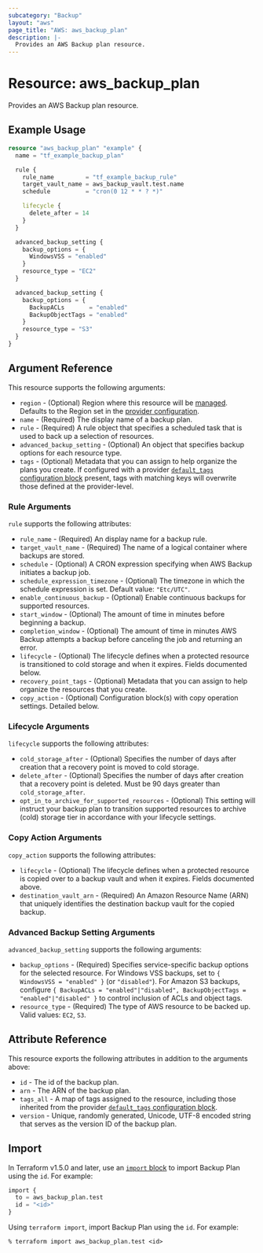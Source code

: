 ```yaml
---
subcategory: "Backup"
layout: "aws"
page_title: "AWS: aws_backup_plan"
description: |-
  Provides an AWS Backup plan resource.
---
```


# Resource: aws_backup_plan

Provides an AWS Backup plan resource.

## Example Usage

```terraform
resource "aws_backup_plan" "example" {
  name = "tf_example_backup_plan"

  rule {
    rule_name         = "tf_example_backup_rule"
    target_vault_name = aws_backup_vault.test.name
    schedule          = "cron(0 12 * * ? *)"

    lifecycle {
      delete_after = 14
    }
  }

  advanced_backup_setting {
    backup_options = {
      WindowsVSS = "enabled"
    }
    resource_type = "EC2"
  }

  advanced_backup_setting {
    backup_options = {
      BackupACLs       = "enabled"
      BackupObjectTags = "enabled"
    }
    resource_type = "S3"
  }
}
```

## Argument Reference

This resource supports the following arguments:

* `region` - (Optional) Region where this resource will be [managed](https://docs.aws.amazon.com/general/latest/gr/rande.html#regional-endpoints). Defaults to the Region set in the [provider configuration](https://registry.terraform.io/providers/hashicorp/aws/latest/docs#aws-configuration-reference).
* `name` - (Required) The display name of a backup plan.
* `rule` - (Required) A rule object that specifies a scheduled task that is used to back up a selection of resources.
* `advanced_backup_setting` - (Optional) An object that specifies backup options for each resource type.
* `tags` - (Optional) Metadata that you can assign to help organize the plans you create. If configured with a provider [`default_tags` configuration block](https://registry.terraform.io/providers/hashicorp/aws/latest/docs#default_tags-configuration-block) present, tags with matching keys will overwrite those defined at the provider-level.

### Rule Arguments

`rule` supports the following attributes:

* `rule_name` - (Required) An display name for a backup rule.
* `target_vault_name` - (Required) The name of a logical container where backups are stored.
* `schedule` - (Optional) A CRON expression specifying when AWS Backup initiates a backup job.
* `schedule_expression_timezone` - (Optional) The timezone in which the schedule expression is set. Default value: `"Etc/UTC"`.
* `enable_continuous_backup` - (Optional) Enable continuous backups for supported resources.
* `start_window` - (Optional) The amount of time in minutes before beginning a backup.
* `completion_window` - (Optional) The amount of time in minutes AWS Backup attempts a backup before canceling the job and returning an error.
* `lifecycle` - (Optional) The lifecycle defines when a protected resource is transitioned to cold storage and when it expires.  Fields documented below.
* `recovery_point_tags` - (Optional) Metadata that you can assign to help organize the resources that you create.
* `copy_action` - (Optional) Configuration block(s) with copy operation settings. Detailed below.

### Lifecycle Arguments

`lifecycle` supports the following attributes:

* `cold_storage_after` - (Optional) Specifies the number of days after creation that a recovery point is moved to cold storage.
* `delete_after` - (Optional) Specifies the number of days after creation that a recovery point is deleted. Must be 90 days greater than `cold_storage_after`.
* `opt_in_to_archive_for_supported_resources` - (Optional) This setting will instruct your backup plan to transition supported resources to archive (cold) storage tier in accordance with your lifecycle settings.

### Copy Action Arguments

`copy_action` supports the following attributes:

* `lifecycle` - (Optional) The lifecycle defines when a protected resource is copied over to a backup vault and when it expires.  Fields documented above.
* `destination_vault_arn` - (Required) An Amazon Resource Name (ARN) that uniquely identifies the destination backup vault for the copied backup.

### Advanced Backup Setting Arguments

`advanced_backup_setting` supports the following arguments:

* `backup_options` - (Required) Specifies service-specific backup options for the selected resource. For Windows VSS backups, set to `{ WindowsVSS = "enabled" }` (or `"disabled"`). For Amazon S3 backups, configure `{ BackupACLs = "enabled"|"disabled", BackupObjectTags = "enabled"|"disabled" }` to control inclusion of ACLs and object tags.
* `resource_type` - (Required) The type of AWS resource to be backed up. Valid values: `EC2`, `S3`.

## Attribute Reference

This resource exports the following attributes in addition to the arguments above:

* `id` - The id of the backup plan.
* `arn` - The ARN of the backup plan.
* `tags_all` - A map of tags assigned to the resource, including those inherited from the provider [`default_tags` configuration block](https://registry.terraform.io/providers/hashicorp/aws/latest/docs#default_tags-configuration-block).
* `version` - Unique, randomly generated, Unicode, UTF-8 encoded string that serves as the version ID of the backup plan.

## Import

In Terraform v1.5.0 and later, use an [`import` block](https://developer.hashicorp.com/terraform/language/import) to import Backup Plan using the `id`. For example:

```terraform
import {
  to = aws_backup_plan.test
  id = "<id>"
}
```

Using `terraform import`, import Backup Plan using the `id`. For example:

```console
% terraform import aws_backup_plan.test <id>
```
